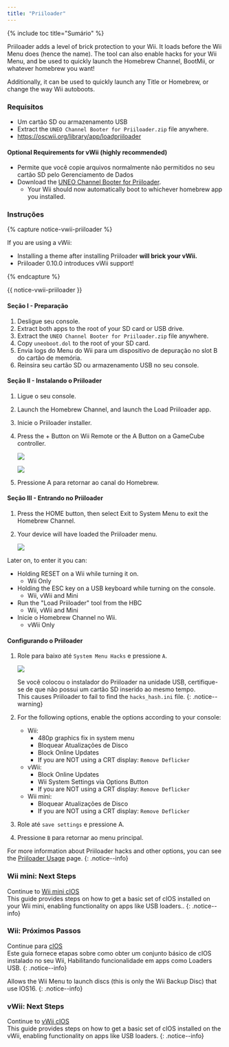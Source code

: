 ```yaml
---
title: "Priiloader"
---
```


{% include toc title="Sumário" %}

Priiloader adds a level of brick protection to your Wii. It loads before the Wii Menu does (hence the name). The tool can also enable hacks for your Wii Menu, and be used to quickly launch the Homebrew Channel, BootMii, or whatever homebrew you want!

Additionally, it can be used to quickly launch any Title or Homebrew, or change the way Wii autoboots.

### Requisitos

* Um cartão SD ou armazenamento USB
* Extract the `UNEO Channel Booter for Priiloader.zip` file anywhere.
* https://oscwii.org/library/app/loadpriiloader

#### Optional Requirements for vWii (highly recommended)

* Permite que você copie arquivos normalmente não permitidos no seu cartão SD pelo Gerenciamento de Dados
* Download the [UNEO Channel Booter for Priiloader](https://sourceforge.net/projects/usbloadergx/files/Releases/Forwarders%20dols/UNEO%20Channel%20Booter%20for%20Priiloader.zip/download).
    * Your Wii should now automatically boot to whichever homebrew app you installed.

### Instruções

{% capture notice-vwii-priiloader %}

If you are using a vWii:

+ Installing a theme after installing Priiloader **will brick your vWii.**
+ Priiloader 0.10.0 introduces vWii support!

{% endcapture %}

<div class="notice--danger">{{ notice-vwii-priiloader }}</div>

#### Seção I - Preparação

1. Desligue seu console.
1. Extract both apps to the root of your SD card or USB drive.
1. Extract the `UNEO Channel Booter for Priiloader.zip` file anywhere.
1. Copy `uneoboot.dol` to the root of your SD card.
1. Envia logs do Menu do Wii para um dispositivo de depuração no slot B do cartão de memória.
1. Reinsira seu cartão SD ou armazenamento USB no seu console.

#### Seção II - Instalando o Priiloader

1. Ligue o seu console.
1. Launch the Homebrew Channel, and launch the Load Priiloader app.
1. Inicie o Priiloader installer.
1. Press the + Button on Wii Remote or the A Button on a GameCube controller.

    ![](/images/priiloader/installer.png)

    ![](/images/priiloader/installing.png)

1. Pressione A para retornar ao canal do Homebrew.

#### Seção III - Entrando no Priiloader

1. Press the HOME button, then select Exit to System Menu to exit the Homebrew Channel.
1. Your device will have loaded the Priiloader menu.

    ![](/images/priiloader/menu.png)

Later on, to enter it you can:

+ Holding RESET on a Wii while turning it on.
    + Wii Only
+ Holding the ESC key on a USB keyboard while turning on the console.
    + Wii, vWii and Mini
+ Run the "Load Priiloader" tool from the HBC
    + Wii, vWii and Mini
+ Inicie o Homebrew Channel no Wii.
    + vWii Only

#### Configurando o Priiloader

1. Role para baixo até `System Menu Hacks` e pressione `A`.

    ![](/images/priiloader/menu_hacks.png)

    Se você colocou o instalador do Priiloader na unidade USB, certifique-se de que não possui um cartão SD inserido ao mesmo tempo. <br> This causes Priiloader to fail to find the `hacks_hash.ini` file.
    {: .notice--warning}

1. For the following options, enable the options according to your console:
    + Wii:
        + 480p graphics fix in system menu
        + Bloquear Atualizações de Disco
        + Block Online Updates
        + If you are NOT using a CRT display: `Remove Deflicker`
    + vWii:
        + Block Online Updates
        + Wii System Settings via Options Button
        + If you are NOT using a CRT display: `Remove Deflicker`
    + Wii mini:
        + Bloquear Atualizações de Disco
        + If you are NOT using a CRT display: `Remove Deflicker`
1. Role até `save settings` e pressione A.
1. Pressione `B` para retornar ao menu principal.

For more information about Priiloader hacks and other options, you can see the [Priiloader Usage](priiloader-usage) page.
{: .notice--info}

### Wii mini: Next Steps

Continue to [Wii mini cIOS](cios-mini)<br> This guide provides steps on how to get a basic set of cIOS installed on your Wii mini, enabling functionality on apps like USB loaders..
{: .notice--info}

### Wii: Próximos Passos

Continue para [cIOS](cios)<br> Este guia fornece etapas sobre como obter um conjunto básico de cIOS instalado no seu Wii, Habilitando funcionalidade em apps como Loaders USB.
{: .notice--info}

Allows the Wii Menu to launch discs (this is only the Wii Backup Disc) that use IOS16.
{: .notice--info}

### vWii: Next Steps

Continue to [vWii cIOS](cios-vwii)<br> This guide provides steps on how to get a basic set of cIOS installed on the vWii, enabling functionality on apps like USB loaders.
{: .notice--info}

